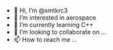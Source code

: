 - 👋 Hi, I’m @smtkrc3
- 👀 I’m interested in aerospace
- 🌱 I’m currently learning C++
- 💞️ I’m looking to collaborate on ...
- 📫 How to reach me ...

<!---
smtkrc3/smtkrc3 is a ✨ special ✨ repository because its `README.md` (this file) appears on your GitHub profile.
You can click the Preview link to take a look at your changes.
--->
